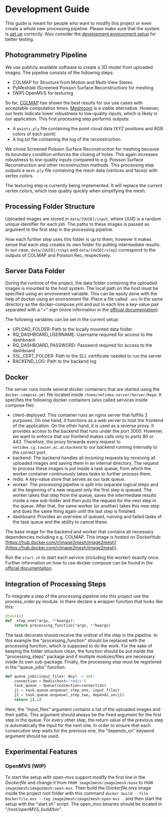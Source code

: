 # Development Guide

This guide is meant for people who want to modify this project or even create a whole new processing pipeline.
Please make sure that the system is [set up](setup.md) correctly.
Also consider the [development environment setup](dev_setup.md) for better testing.


## Photogrammetry Pipeline

We use publicly available software to create a 3D model from uploaded images.
The pipeline consists of the following steps:
- COLMAP for Structure from Motion and Multi-View Stereo
- PyMeshlab (Screened Poisson Surface Reconstruction) for meshing
- [WIP] OpenMVS for texturing

So far, [COLMAP](https://colmap.github.io/) has shown the best results for our use cases with 
acceptable computation times. 
[Meshroom](https://alicevision.org/#meshroom) is a viable alternative. 
However, our tests indicate lower robustness to low-quality inputs, which is likely in our application.
This first processing step performs outputs:
- A `points.ply` file containing the point cloud data (XYZ positions and RGB colors of each point)
- A log.txt file containing the log of the reconstruction

We chose Screened Poisson Surface Reconstruction for meshing because its boundary condition enforces the
closing of holes. This again increases robustness to low-quality inputs compared 
to e.g. Poisson Surface Reconstruction and other reconstruction methods.
This processing step outputs a `mesh.ply` file containing the mesh data (vertices and faces) with vertex colors.

The texturing step is currently being implemented. It will replace the current vertex colors, 
which lose quality quickly when simplifying the mesh.


## Processing Folder Structure

Uploaded images are stored in `data/[UUID]/input`, where UUID is a random unique identifier for each job. 
The paths to these images is passed as argument to the first step in the processing pipeline. 

How each further step uses this folder is up to them, 
however it makes sense that each step creates its own folder for putting intermediate results.
In our case, `data/[UUID]/step1` and `data/[UUID]/step2` correspond to the outputs of 
COLMAP and Poisson Rec, respectively.


## Server Data Folder

During the runtime of the project, the data folder containing the uploaded images is mounted to the host system. 
The local path on the host must be specified using an environment variable. 
This can be easily done with the help of docker using an environment file. 
Place a file called `.env` in the same directory as the docker-compose.yml and 
put in each line a key-value pair separated with a "=" sign 
(more information in the [official documentation](https://docs.docker.com/compose/env-file/)). 

The following variables can be set in the current setup:
- UPLOAD_FOLDER: Path to the locally mounted data folder
- RQ_DASHBOARD_USERNAME: Username required for access to the dashboard
- RQ_DASHBOARD_PASSWORD: Password required for access to the dashboard 
- SSL_CERT_FOLDER: Path to the SLL certificate needed to run the server
- BACKEND_LOG: Path to the backend log


## Docker

The server runs inside several docker containers that are started using the `docker-compose.yml` 
file located inside `/home/netidee-server/Server/Repo`. It specifies the following docker containers 
(also called services inside compose file):
* client-deployed: This container runs an nginx server that fulfills 2 purposes. On one hand, it functions as a web server to host the frontend of the application. On the other hand, it is used as a reverse proxy. It provides access to the backend that runs under the port 3000. However, we want to enforce that our frontend makes calls only to ports 80 or 443. Therefore, the proxy forwards every request to `netidee.cg.tuwien.ac.at/backend` to our backend running internally to the correct port.
* backend: The backend handles all incoming requests by receiving all uploaded images and saving them in an internal directory. The request to process these images is put inside a task queue, from which the worker container continuously takes tasks to further process them.
* redis: A key-value store that serves as our task queue.
* worker: The processing pipeline is split into separate logical steps and at the beginning of a new request only the first step is queued. The worker takes that step from the queue, saves the intermediate results inside a new sub-folder and then puts the request for the next step in the queue. After that, the same worker (or another) takes this new step and does the same thing again until the last step is finished.
* dashboard: Provides an overview of queued, running and failed tasks of the task queue and the ability to cancel these.

The base image for the backend and worker that contains all necessary dependencies including e.g. COLMAP. This image is hosted on DockerHub: [https://hub.docker.com/r/image2mesh/image2mesh](https://hub.docker.com/r/image2mesh/image2mesh).

Run the `start.sh` to start each service (including the worker) exactly once. 
Further information on how to use docker compose can be found in the 
[official documentation](https://docs.docker.com/compose/reference/).


## Integration of Processing Steps

To integrate a step of the processing pipeline into this project use the process_order.py module. In there declare a wrapper function that looks like this:

```python
@task(1)
def _step_one(*args, **kwargs):
    return processing_function(*args, **kwargs)
```

The task decorate should receive the ordinal of the step in the pipeline. In this example the "processing_function" should be replaced with the processing function, which is supposed to do the work. For the sake of keeping the folder structure clean, the function should be put inside the "processing_steps" package and if multiple modules/files are necessary inside its own sub-package. Finally, the processing step must be registered in the "queue_jobs" function:

```python
def queue_jobs(input_files: Any) -> int:
    connection = Redis(host="redis")
    task_queue = Queue(connection=connection)
    j1 = task_queue.enqueue(_step_one, input_files)
    j2 = task_queue.enqueue(_step_two, depends_on=j1)
    return j2.id
```

Here, the "input_files" argument contains a list of the uploaded images and their paths. 
This argument should always be the fixed argument for the first step in the queue. 
For every other step, the return value of the previous step is automatically the input for the next one. 
In order to ensure that each consecutive step waits for the previous one, 
the "depends_on" keyword argument should be used.


## Experimental Features

### OpenMVS (WIP)

To start the setup with open-mvs support modify the first line in the *Dockerfile* and change it 
from `FROM image2mesh/image2mesh:base` to `FROM image2mesh/image2mesh:open-mvs`. 
Then build the *Dockerfile.mvs* image inside the project root folder with this 
command `docker build --file Dockerfile.mvs --tag image2mesh/image2mesh:open-mvs .` 
and then start the setup with the "start.sh" script.
The open_mvs binaries should be located in "/root/openMVS_build/bin".


